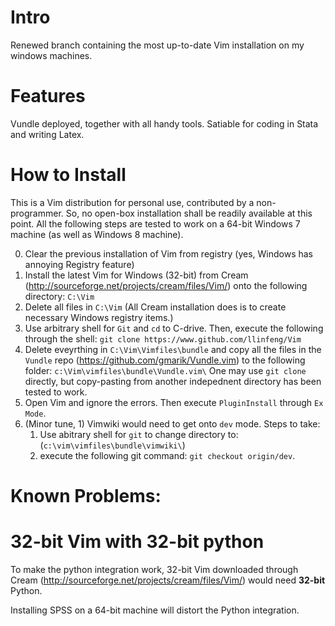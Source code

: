 Intro
===
Renewed branch containing the most up-to-date Vim installation on my windows machines.

Features
====
Vundle deployed, together with all handy tools. Satiable for coding in Stata and writing Latex.

How to Install
===
This is a Vim distribution for personal use, contributed by a non-programmer. So, no open-box installation shall be readily available at this point. All the following steps are tested to work on a 64-bit Windows 7 machine (as well as Windows 8 machine).

0. Clear the previous installation of Vim from registry (yes, Windows has annoying Registry feature)
1. Install the latest Vim for Windows (32-bit) from Cream (http://sourceforge.net/projects/cream/files/Vim/) onto the following directory: 
    ````C:\Vim````
2. Delete all files in `C:\Vim` (All Cream installation does is to create necessary Windows registry items.)
3. Use arbitrary shell for `Git` and `cd` to C-drive. Then, execute the following through the shell: 
    ````git clone https://www.github.com/llinfeng/Vim````
4. Delete eveyrthing in `C:\Vim\Vimfiles\bundle` and copy all the files in the `Vundle` repo (https://github.com/gmarik/Vundle.vim) to the following folder:
    ````c:\Vim\vimfiles\bundle\Vundle.vim\````
    One may use `git clone` directly, but copy-pasting from another indepednent directory has been tested to work.
5. Open Vim and ignore the errors. Then execute `PluginInstall` through `Ex Mode`.
6. (Minor tune, 1) Vimwiki would need to get onto `dev` mode. Steps to take: 
    1) Use abitrary shell for `git` to change directory to: (`c:\vim\vimfiles\bundle\vimwiki\`)
    2) execute the following git command: `git checkout origin/dev`.

Known Problems:
===
32-bit Vim with 32-bit python
====
To make the python integration work, 32-bit Vim downloaded through Cream (http://sourceforge.net/projects/cream/files/Vim/) would need **32-bit** Python.

Installing SPSS on a 64-bit machine will distort the Python integration.
